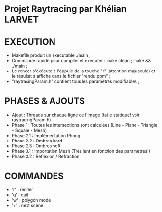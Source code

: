 # Projet Raytracing par Khélian LARVET

# EXECUTION
- Makefile produit un executable ./main ;
- Commande rapide pour compiler et executer : make clean ; make && ./main ;
- Le render s'exécute à l'appuie de la touche "r" (attention majuscule) et le résultat s'affiche dans le fichier "rendu.ppm" ;
- "raytracingParam.h" contient tous les paramètres modifiables ;

# PHASES & AJOUTS
- Ajout        : Threads sur chaque ligne de l'image (taille statique! voir raytracingParam.h)
- Phase 1      : Toutes les intersections sont calculées (Line - Plane - Triangle - Square - Mesh)
- Phase 2.1    : Implémentation Phong
- Phase 2.2    : Ombres hard
- Phase 2.3    : Ombres soft
- Phase 3.1    : Importation Mesh (Très lent en fonction des paramètres!)
- Phase 3.2    : Reflexion / Refraction

# COMMANDES
- 'r' : render
- 'q' : quit
- 'w' : polygon mode
- '+' : next scene
